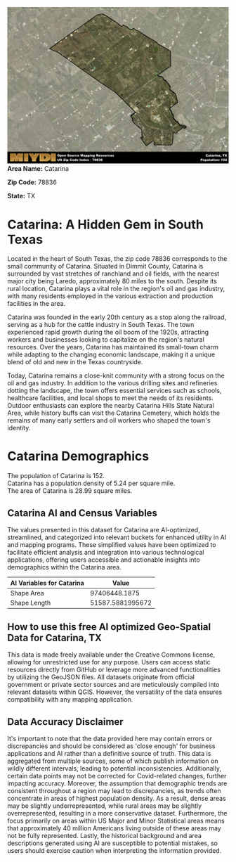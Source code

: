 ![Image Alt Text](../_images/78836.png)
**Area Name:** Catarina

**Zip Code:** 78836

**State:** TX


# Catarina: A Hidden Gem in South Texas

Located in the heart of South Texas, the zip code 78836 corresponds to the small community of Catarina. Situated in Dimmit County, Catarina is surrounded by vast stretches of ranchland and oil fields, with the nearest major city being Laredo, approximately 80 miles to the south. Despite its rural location, Catarina plays a vital role in the region's oil and gas industry, with many residents employed in the various extraction and production facilities in the area.

Catarina was founded in the early 20th century as a stop along the railroad, serving as a hub for the cattle industry in South Texas. The town experienced rapid growth during the oil boom of the 1920s, attracting workers and businesses looking to capitalize on the region's natural resources. Over the years, Catarina has maintained its small-town charm while adapting to the changing economic landscape, making it a unique blend of old and new in the Texas countryside.

Today, Catarina remains a close-knit community with a strong focus on the oil and gas industry. In addition to the various drilling sites and refineries dotting the landscape, the town offers essential services such as schools, healthcare facilities, and local shops to meet the needs of its residents. Outdoor enthusiasts can explore the nearby Catarina Hills State Natural Area, while history buffs can visit the Catarina Cemetery, which holds the remains of many early settlers and oil workers who shaped the town's identity.

# Catarina Demographics

The population of Catarina is 152.  
Catarina has a population density of 5.24 per square mile.  
The area of Catarina is 28.99 square miles.  

## Catarina AI and Census Variables

The values presented in this dataset for Catarina are AI-optimized, streamlined, and categorized into relevant buckets for enhanced utility in AI and mapping programs. These simplified values have been optimized to facilitate efficient analysis and integration into various technological applications, offering users accessible and actionable insights into demographics within the Catarina area.

| AI Variables for Catarina | Value |
|-------------|-------|
| Shape Area | 97406448.1875 |
| Shape Length | 51587.5881995672 |

## How to use this free AI optimized Geo-Spatial Data for Catarina, TX

This data is made freely available under the Creative Commons license, allowing for unrestricted use for any purpose. Users can access static resources directly from GitHub or leverage more advanced functionalities by utilizing the GeoJSON files. All datasets originate from official government or private sector sources and are meticulously compiled into relevant datasets within QGIS. However, the versatility of the data ensures compatibility with any mapping application.

## Data Accuracy Disclaimer
It's important to note that the data provided here may contain errors or discrepancies and should be considered as 'close enough' for business applications and AI rather than a definitive source of truth. This data is aggregated from multiple sources, some of which publish information on wildly different intervals, leading to potential inconsistencies. Additionally, certain data points may not be corrected for Covid-related changes, further impacting accuracy. Moreover, the assumption that demographic trends are consistent throughout a region may lead to discrepancies, as trends often concentrate in areas of highest population density. As a result, dense areas may be slightly underrepresented, while rural areas may be slightly overrepresented, resulting in a more conservative dataset. Furthermore, the focus primarily on areas within US Major and Minor Statistical areas means that approximately 40 million Americans living outside of these areas may not be fully represented. Lastly, the historical background and area descriptions generated using AI are susceptible to potential mistakes, so users should exercise caution when interpreting the information provided.
